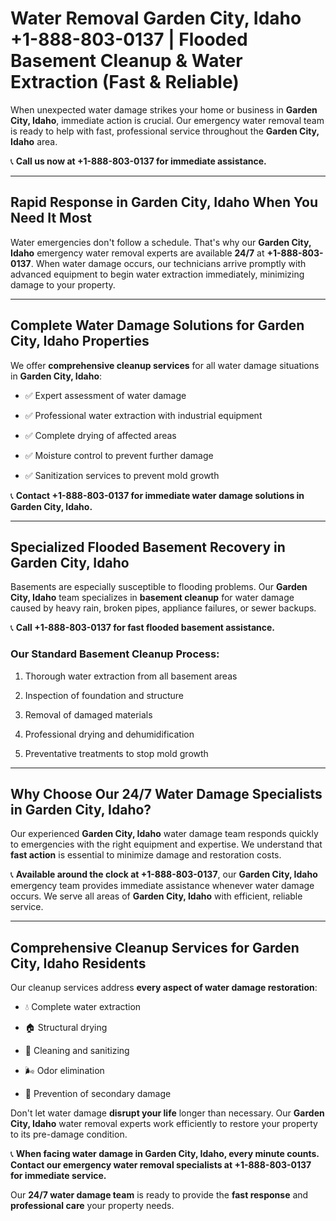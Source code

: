 # Water Removal Garden City, Idaho +1-888-803-0137 | Flooded Basement Cleanup & Water Extraction (Fast & Reliable)

When unexpected water damage strikes your home or business in **Garden City, Idaho**, immediate action is crucial. Our emergency water removal team is ready to help with fast, professional service throughout the **Garden City, Idaho** area. 

📞 **Call us now at +1-888-803-0137 for immediate assistance.**

---

## Rapid Response in Garden City, Idaho When You Need It Most

Water emergencies don't follow a schedule. That's why our **Garden City, Idaho** emergency water removal experts are available **24/7** at **+1-888-803-0137**. When water damage occurs, our technicians arrive promptly with advanced equipment to begin water extraction immediately, minimizing damage to your property.

---

## Complete Water Damage Solutions for Garden City, Idaho Properties

We offer **comprehensive cleanup services** for all water damage situations in **Garden City, Idaho**:

- ✅ Expert assessment of water damage  
- ✅ Professional water extraction with industrial equipment  
- ✅ Complete drying of affected areas  
- ✅ Moisture control to prevent further damage  
- ✅ Sanitization services to prevent mold growth  

📞 **Contact +1-888-803-0137 for immediate water damage solutions in Garden City, Idaho.**

---

## Specialized Flooded Basement Recovery in Garden City, Idaho

Basements are especially susceptible to flooding problems. Our **Garden City, Idaho** team specializes in **basement cleanup** for water damage caused by heavy rain, broken pipes, appliance failures, or sewer backups. 

📞 **Call +1-888-803-0137 for fast flooded basement assistance.**

### Our Standard Basement Cleanup Process:
1. Thorough water extraction from all basement areas  
2. Inspection of foundation and structure  
3. Removal of damaged materials  
4. Professional drying and dehumidification  
5. Preventative treatments to stop mold growth  

---

## Why Choose Our 24/7 Water Damage Specialists in Garden City, Idaho?

Our experienced **Garden City, Idaho** water damage team responds quickly to emergencies with the right equipment and expertise. We understand that **fast action** is essential to minimize damage and restoration costs.

📞 **Available around the clock at +1-888-803-0137**, our **Garden City, Idaho** emergency team provides immediate assistance whenever water damage occurs. We serve all areas of **Garden City, Idaho** with efficient, reliable service.

---

## Comprehensive Cleanup Services for Garden City, Idaho Residents

Our cleanup services address **every aspect of water damage restoration**:

- 💧 Complete water extraction  
- 🏠 Structural drying  
- 🧼 Cleaning and sanitizing  
- 🌬️ Odor elimination  
- 🚫 Prevention of secondary damage  

Don't let water damage **disrupt your life** longer than necessary. Our **Garden City, Idaho** water removal experts work efficiently to restore your property to its pre-damage condition.

📞 **When facing water damage in Garden City, Idaho, every minute counts. Contact our emergency water removal specialists at +1-888-803-0137 for immediate service.**

Our **24/7 water damage team** is ready to provide the **fast response** and **professional care** your property needs.
